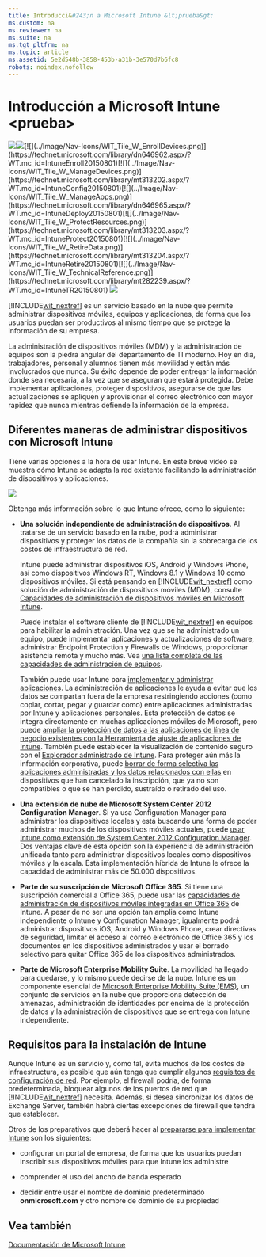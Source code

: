 ```yaml
---
title: Introducci&#243;n a Microsoft Intune &lt;prueba&gt;
ms.custom: na
ms.reviewer: na
ms.suite: na
ms.tgt_pltfrm: na
ms.topic: article
ms.assetid: 5e2d548b-3858-453b-a31b-3e570d7b6fc8
robots: noindex,nofollow
---
```

# Introducci&#243;n a Microsoft Intune &lt;prueba&gt;
![](../Image/Nav-Icons/WIT_Tile_W_OverviewHighlight.png)[![](../Image/Nav-Icons/WIT_Tile_W_GetStarted.png)](https://technet.microsoft.com/en-US/library/mt483702(TechNet.10).aspx)[![](../Image/Nav-Icons/WIT_Tile_W_EnrollDevices.png)](https://technet.microsoft.com/library/dn646962.aspx/?WT.mc_id=IntuneEnroll20150801)[![](../Image/Nav-Icons/WIT_Tile_W_ManageDevices.png)](https://technet.microsoft.com/library/mt313202.aspx/?WT.mc_id=IntuneConfig20150801)[![](../Image/Nav-Icons/WIT_Tile_W_ManageApps.png)](https://technet.microsoft.com/library/dn646965.aspx/?WT.mc_id=IntuneDeploy20150801)[![](../Image/Nav-Icons/WIT_Tile_W_ProtectResources.png)](https://technet.microsoft.com/library/mt313203.aspx/?WT.mc_id=IntuneProtect20150801)[![](../Image/Nav-Icons/WIT_Tile_W_RetireData.png)](https://technet.microsoft.com/library/mt313204.aspx/?WT.mc_id=IntuneRetire20150801)[![](../Image/Nav-Icons/WIT_Tile_W_TechnicalReference.png)](https://technet.microsoft.com/library/mt282239.aspx/?WT.mc_id=IntuneTR20150801)
![](../Image/Nav-Icons/WIT_Tile_Bar_Overview.png)

[!INCLUDE[wit_nextref](../Token/wit_nextref_md.md)] es un servicio basado en la nube que permite administrar dispositivos móviles, equipos y aplicaciones, de forma que los usuarios puedan ser productivos al mismo tiempo que se protege la información de su empresa.

La administración de dispositivos móviles (MDM) y la administración de equipos son la piedra angular del departamento de TI moderno. Hoy en día, trabajadores, personal y alumnos tienen más movilidad y están más involucrados que nunca. Su éxito depende de poder entregar la información donde sea necesaria, a la vez que se aseguran que estará protegida. Debe implementar aplicaciones, proteger dispositivos, asegurarse de que las actualizaciones se apliquen y aprovisionar el correo electrónico con mayor rapidez que nunca mientras defiende la información de la empresa.

## Diferentes maneras de administrar dispositivos con Microsoft Intune
Tiene varias opciones a la hora de usar Intune. En este breve vídeo se muestra cómo Intune se adapta la red existente facilitando la administración de dispositivos y aplicaciones.

[![](../Image/IT_MDM_MAMOverview2.png)](https://youtu.be/kLi3uZ_pK-g)

Obtenga más información sobre lo que Intune ofrece, como lo siguiente:

-   **Una solución independiente de administración de dispositivos**. Al tratarse de un servicio basado en la nube, podrá administrar dispositivos y proteger los datos de la compañía sin la sobrecarga de los costos de infraestructura de red.

    Intune puede administrar dispositivos iOS, Android y Windows Phone, así como dispositivos Windows RT, Windows 8.1 y Windows 10 como dispositivos móviles. Si está pensando en [!INCLUDE[wit_nextref](../Token/wit_nextref_md.md)] como solución de administración de dispositivos móviles (MDM), consulte [Capacidades de administración de dispositivos móviles en Microsoft Intune](https://technet.microsoft.com/library/dn600287.aspx).

    Puede instalar el software cliente de [!INCLUDE[wit_nextref](../Token/wit_nextref_md.md)] en equipos para habilitar la administración. Una vez que se ha administrado un equipo, puede implementar aplicaciones y actualizaciones de software, administrar Endpoint Protection y Firewalls de Windows, proporcionar asistencia remota y mucho más. Vea [una lista completa de las capacidades de administración de equipos](http://technet.microsoft.com/library/dn646975.aspx).

    También puede usar Intune para [implementar y administrar aplicaciones](https://technet.microsoft.com/library/dn646965.aspx). La administración de aplicaciones le ayuda a evitar que los datos se compartan fuera de la empresa restringiendo acciones (como copiar, cortar, pegar y guardar como) entre aplicaciones administradas por Intune y aplicaciones personales. Esta protección de datos se integra directamente en muchas aplicaciones móviles de Microsoft, pero puede [ ampliar la protección de datos a las aplicaciones de línea de negocio existentes con la Herramienta de ajuste de aplicaciones de Intune](https://technet.microsoft.com/library/dn878026.aspx). También puede establecer la visualización de contenido seguro con el [Explorador administrado de Intune](https://technet.microsoft.com/library/dn878029.aspx). Para proteger aún más la información corporativa, puede [borrar de forma selectiva las aplicaciones administradas y los datos relacionados con ellas](https://technet.microsoft.com/library/mt313204.aspx) en dispositivos que han cancelado la inscripción, que ya no son compatibles o que se han perdido, sustraído o retirado del uso.

-   **Una extensión de nube de Microsoft System Center 2012 Configuration Manager**. Si ya usa Configuration Manager para administrar los dispositivos locales y está buscando una forma de poder administrar muchos de los dispositivos móviles actuales, puede [usar Intune como extensión de System Center 2012 Configuration Manager](https://technet.microsoft.com/library/dn957912.aspx#BKMK_HybridOfferings). Dos ventajas clave de esta opción son la experiencia de administración unificada tanto para administrar dispositivos locales como dispositivos móviles y la escala. Esta implementación híbrida de Intune le ofrece la capacidad de administrar más de 50.000 dispositivos.

-   **Parte de su suscripción de Microsoft Office 365**. Si tiene una suscripción comercial a Office 365, puede usar las [capacidades de administración de dispositivos móviles integradas en Office 365](https://technet.microsoft.com/library/dn957912.aspx#MDMOfferings) de Intune. A pesar de no ser una opción tan amplia como Intune independiente o Intune y Configuration Manager, igualmente podrá administrar dispositivos iOS, Android y Windows Phone, crear directivas de seguridad, limitar el acceso al correo electrónico de Office 365 y los documentos en los dispositivos administrados y usar el borrado selectivo para quitar Office 365 de los dispositivos administrados.

-   **Parte de Microsoft Enterprise Mobility Suite**. La movilidad ha llegado para quedarse, y lo mismo puede decirse de la nube. Intune es un componente esencial de [Microsoft Enterprise Mobility Suite (EMS)](https://www.microsoft.com/en-us/server-cloud/enterprise-mobility/overview.aspx%20), un conjunto de servicios en la nube que proporciona detección de amenazas, administración de identidades por encima de la protección de datos y la administración de dispositivos que se entrega con Intune independiente.

## Requisitos para la instalación de Intune
Aunque Intune es un servicio y, como tal, evita muchos de los costos de infraestructura, es posible que aún tenga que cumplir algunos [requisitos de configuración de red](https://technet.microsoft.com/library/dn646950.aspx). Por ejemplo, el firewall podría, de forma predeterminada, bloquear algunos de los puertos de red que [!INCLUDE[wit_nextref](../Token/wit_nextref_md.md)] necesita.  Además, si desea sincronizar los datos de Exchange Server, también habrá ciertas excepciones de firewall que tendrá que establecer.

Otros de los preparativos que deberá hacer al [prepararse para implementar Intune](https://technet.microsoft.com/library/dn646966.aspx) son los siguientes:

-   configurar un portal de empresa, de forma que los usuarios puedan inscribir sus dispositivos móviles para que Intune los administre

-   comprender el uso del ancho de banda esperado

-   decidir entre usar el nombre de dominio predeterminado **onmicrosoft.com** y otro nombre de dominio de su propiedad

## Vea también
[Documentación de Microsoft Intune](../Topic/Documentation-for-Microsoft-Intune.md)

